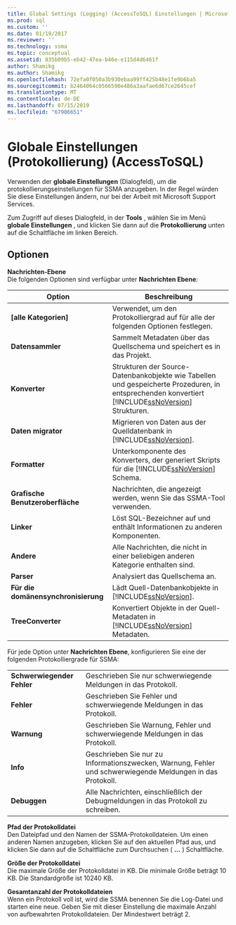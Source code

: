 ```yaml
---
title: Global Settings (Logging) (AccessToSQL) Einstellungen | Microsoft-Dokumentation
ms.prod: sql
ms.custom: ''
ms.date: 01/19/2017
ms.reviewer: ''
ms.technology: ssma
ms.topic: conceptual
ms.assetid: 835b09b5-eb42-47ea-b46e-e115d4d6461f
author: Shamikg
ms.author: Shamikg
ms.openlocfilehash: 72efa0f050a3b930ebaa99ff425b48e1fe9b6ba5
ms.sourcegitcommit: b2464064c0566590e486a3aafae6d67ce2645cef
ms.translationtype: MT
ms.contentlocale: de-DE
ms.lasthandoff: 07/15/2019
ms.locfileid: "67986651"
---
```

# <a name="global-settings-logging-accesstosql"></a>Globale Einstellungen (Protokollierung) (AccessToSQL)
Verwenden der **globale Einstellungen** (Dialogfeld), um die protokollierungseinstellungen für SSMA anzugeben. In der Regel würden Sie diese Einstellungen ändern, nur bei der Arbeit mit Microsoft Support Services.  
  
Zum Zugriff auf dieses Dialogfeld, in der **Tools** , wählen Sie im Menü **globale Einstellungen** , und klicken Sie dann auf die **Protokollierung** unten auf die Schaltfläche im linken Bereich.  
  
## <a name="options"></a>Optionen  
**Nachrichten-Ebene**  
Die folgenden Optionen sind verfügbar unter **Nachrichten Ebene**:  
  
|Option|Beschreibung|  
|----------|---------------|  
|**[alle Kategorien]**|Verwendet, um den Protokolliergrad auf für alle der folgenden Optionen festlegen.|  
|**Datensammler**|Sammelt Metadaten über das Quellschema und speichert es in das Projekt.|  
|**Konverter**|Strukturen der Source-Datenbankobjekte wie Tabellen und gespeicherte Prozeduren, in entsprechenden konvertiert [!INCLUDE[ssNoVersion](../../includes/ssnoversion-md.md)] Strukturen.|  
|**Daten migrator**|Migrieren von Daten aus der Quelldatenbank in [!INCLUDE[ssNoVersion](../../includes/ssnoversion-md.md)].|  
|**Formatter**|Unterkomponente des Konverters, der generiert Skripts für die [!INCLUDE[ssNoVersion](../../includes/ssnoversion-md.md)] Schema.|  
|**Grafische Benutzeroberfläche**|Nachrichten, die angezeigt werden, wenn Sie das SSMA-Tool verwenden.|  
|**Linker**|Löst SQL-Bezeichner auf und enthält Informationen zu anderen Komponenten.|  
|**Andere**|Alle Nachrichten, die nicht in einer beliebigen anderen Kategorie enthalten sind.|  
|**Parser**|Analysiert das Quellschema an.|  
|**Für die domänensynchronisierung**|Lädt Quell-Datenbankobjekte in [!INCLUDE[ssNoVersion](../../includes/ssnoversion-md.md)].|  
|**TreeConverter**|Konvertiert Objekte in der Quell-Metadaten in [!INCLUDE[ssNoVersion](../../includes/ssnoversion-md.md)] Metadaten.|  
  
Für jede Option unter **Nachrichten Ebene**, konfigurieren Sie eine der folgenden Protokolliergrade für SSMA:  
  
|||  
|-|-|  
|**Schwerwiegender Fehler**|Geschrieben Sie nur schwerwiegende Meldungen in das Protokoll.|  
|**Fehler**|Geschrieben Sie Fehler und schwerwiegende Meldungen in das Protokoll.|  
|**Warnung**|Geschrieben Sie Warnung, Fehler und schwerwiegende Meldungen in das Protokoll.|  
|**Info**|Geschrieben Sie nur zu Informationszwecken, Warnung, Fehler und schwerwiegende Meldungen in das Protokoll.|  
|**Debuggen**|Alle Nachrichten, einschließlich der Debugmeldungen in das Protokoll zu schreiben.|  
  
**Pfad der Protokolldatei**  
Den Dateipfad und den Namen der SSMA-Protokolldateien. Um einen anderen Namen anzugeben, klicken Sie auf den aktuellen Pfad aus, und klicken Sie dann auf die Schaltfläche zum Durchsuchen ( **...** ) Schaltfläche.  
  
**Größe der Protokolldatei**  
Die maximale Größe der Protokolldatei in KB. Die minimale Größe beträgt 10 KB. Die Standardgröße ist 10240 KB.  
  
**Gesamtanzahl der Protokolldateien**  
Wenn ein Protokoll voll ist, wird die SSMA benennen Sie die Log-Datei und starten eine neue. Geben Sie mit dieser Einstellung die maximale Anzahl von aufbewahrten Protokolldateien. Der Mindestwert beträgt 2.  
  
